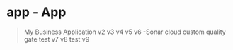 # app - App
>My Business Application
v2
v3
v4
v5
v6 -Sonar cloud custom quality gate test
v7
v8
test v9